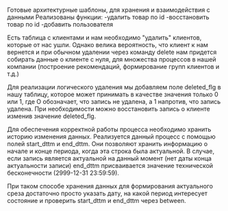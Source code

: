 Готовые архитектурные шаблоны, для хранения и взаимодействия с данными
Реализованы функции: 
-удалить товар по id
-восстановить товар по id
-добавить пользователя

Есть таблица с клиентами и нам необходимо "удалить" клиентов, которые от нас ушли.
Однако велика вероятность, что клиент к нам вернется и при обычном удалении
через команду delete нам придется собирать данные о клиенте с нуля, для
множества процессов в нашей компании (построение рекомендаций,
формирование групп клиентов и т.д.)

 Для реализации логического удаления мы добавляем поле deleted_flg 
в нашу таблицу, которое может принимать в качестве
значения только 0 или 1, где О обозначает, что запись не удалена, а 1 напротив,
что запись удалена. При необходимости можно
восстановить запись о клиенте изменив значение deleted_flg.


Для обеспечения корректной работы процесса необходимо
хранить историю изменения данных. Реализуется данный процесс с помощью
полей start_dttm и end_dttm. Они позволяют хранить информацию о начале и
конце периода, когда эта строка была актуальной. В случае, если запись является
актуальной на данный момент (нет даты конца актуальности записи) end_dttm
присваивается значение технической бесконечности (2999-12-31 23:59:59).

При таком способе хранения данных для формирования актуального среза
достаточно просто указать дату, на какой период интересует состояние и
проверить start_dttm и end_dttm через between.

